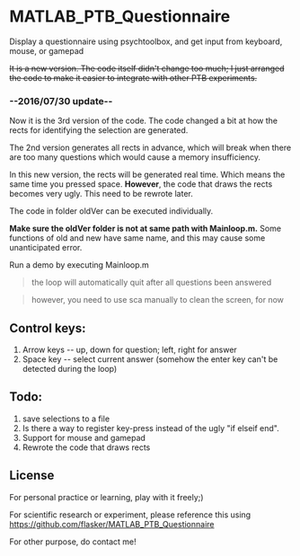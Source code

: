 # MATLAB_PTB_Questionnaire
Display a questionnaire using psychtoolbox, and get input from keyboard, mouse, or gamepad

~~It is a new version. The code itself didn't change too much; I just arranged the code to make it easier to integrate with other PTB experiments.~~

### --2016/07/30 update--
Now it is the 3rd version of the code. The code changed a bit at how the rects for identifying the selection are generated.

The 2nd version generates all rects in advance, which will break when there are too many questions which would cause a memory insufficiency.

In this new version, the rects will be generated real time. Which means the same time you pressed space. **However**, the code that draws the rects becomes very ugly. This need to be rewrote later.

The code in folder oldVer can be executed individually.

**Make sure the oldVer folder is not at same path with Mainloop.m.** Some functions of old and new have same name, and this may cause some unanticipated error.

Run a demo by executing Mainloop.m
> the loop will automatically quit after all questions been answered

> however, you need to use sca manually to clean the screen, for now

## Control keys:

1. Arrow keys -- up, down for question; left, right for answer
2. Space key -- select current answer (somehow the enter key can't be detected during the loop)

## Todo:

1. save selections to a file
2. Is there a way to register key-press instead of the ugly "if elseif end".
3. Support for mouse and gamepad
4. Rewrote the code that draws rects

## License
For personal practice or learning, play with it freely;)

For scientific research or experiment, please reference this using https://github.com/flasker/MATLAB_PTB_Questionnaire

For other purpose, do contact me!
